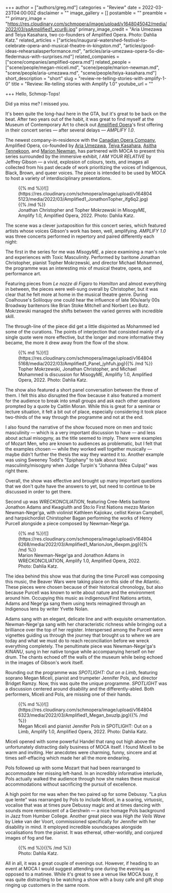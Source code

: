 +++
author = ["authors/greg.md"]
categories = "Review"
date = 2022-03-23T04:00:00Z
disclaimer = ""
image_gallery = []
postamble = ""
preamble = ""
primary_image = "https://res.cloudinary.com/schmopera/image/upload/v1648045042/media/2022/03/sqAmplified1_xcur8i.jpg"
primary_image_credit = "Aria Umezawa and Teiya Kasahara, two co-founders of Amplified Opera. Photo: Dahlia Katz."
related_articles = ["articles/inaugural-watershed-festival-to-celebrate-opera-and-musical-theatre-in-kingston.md", "articles/good-ideas-rehearsalasperformance.md", "articles/aria-umezawa-opera-5s-die-fledermaus-with-surprises.md"]
related_companies = ["scene/companies/amplified-opera.md"]
related_people = ["scene/people/megan-miceli.md", "scene/people/marion-newman.md", "scene/people/aria-umezawa.md", "scene/people/teiya-kasahara.md"]
short_description = "short"
slug = "review-re-telling-stories-with-amplify-1-0"
title = "Review: Re-telling stories with Amplify 1.0"
youtube_url = ""

+++
Hello, Schmop-Tops!

Did ya miss me? I missed you.

It's been quite the long-haul here in the GTA, but it's great to be back on the beat. After two years out of the habit, it was great to find myself at the Museum of Contemporary Art to check out [Amplified Opera](/scene/companies/amplified-opera/)'s first offering in their concert series — after several delays — _AMPLIFY 1.0_.

The newest company-in-residence with the [Canadian Opera Company](/scene/companies/canadian-opera-company/), Amplified Opera, co-founded by [Aria Umezawa](/scene/people/aria-umezawa/), [Teiya Kasahara](/scene/people/teiya-kasahara/), [Asitha Tennekoon](/scene/people/asitha-tennekoon/), and [Marion Newman](/scene/people/marion-newman/), has partnered with MOCA to present this series surrounded by the immersive exhibit, _I AM YOUR RELATIVE_ by Jeffrey Gibson — a vivid, explosion of colours, texts, and images all collected from his past decade of work prioritizing the voices of Indigenous, Black, Brown, and queer voices. The piece is intended to be used by MOCA to host a variety of interdisciplinary presentations.

<figure data-type="image">{{% md %}}![](https://res.cloudinary.com/schmopera/image/upload/v1648045123/media/2022/03/Amplified1_JonathonTopher_ifg6q2.jpg){{% /md %}}

<figcaption>Jonathan Christopher and Topher Mokrzewski in MisogyME, Amplify 1.0, Amplified Opera, 2022. Photo: Dahlia Katz.</figcaption>

</figure>

The scene was a clever juxtaposition for this concert series, which featured artists whose voices Gibson's work has been, well, amplifying. _AMPLIFY 1.0_ was three concerts performed in repertory and paired differently each night:

The first in the series for me was _MisogyME_, a piece examining a man's role and experiences with Toxic Masculinity. Performed by baritone Jonathan Christopher, pianist Topher Mokrzewski, and director Michael Mohammed, the programme was an interesting mix of musical theatre, opera, and performance art.

Featuring pieces from _Le nozze di Figaro_ to _Hamilton_ and almost everything in between, the pieces were well-sung overall by Christopher, but it was clear that he felt more at home in the musical theatre genre. During Coalhouse's Soliloquy one could hear the influence of late 90s/early 00s Broadway baritenors like Brian Stoke Mitchell and Norbert Leo Butz. Mokrzewski managed the shifts between the varied genres with incredible skill.

The through-line of the piece did get a little disjointed as Mohammed led some of the curations. The points of interjection that consisted mainly of a single quote were more effective, but the longer and more informative they became, the more it drew away from the flow of the show.

<figure data-type="image">{{% md %}}![](https://res.cloudinary.com/schmopera/image/upload/v1648045168/media/2022/03/Amplified1_Panel_jyhfuh.jpg){{% /md %}}

<figcaption>Topher Mokrzewski, Jonathan Christopher, and Michael Mohammed is discussion for MisogyME, Amplifiy 1.0, Amplified Opera, 2022. Photo: Dahlia Katz.</figcaption>

</figure>

The show also featured a short panel conversation between the three of them. I felt this also disrupted the flow because it also featured a moment for the audience to break into small groups and ask each other questions prompted by a quote by Caitlin Moran. While this is great for a seminar or lecture situation, it felt a bit out of place, especially considering it took place two-thirds of the way through the programme and not at the end.

I also found the narrative of the show focused more on men and toxic masculinity — which is a very important discussion to have — and less about actual misogyny, as the title seemed to imply. There were examples of Mozart Men, who are known to audiences as problematic, but I felt that the examples chosen — while they worked well together musically — maybe didn't further the thesis the way they wanted it to. Another example was using Sweeney Todd's "Epiphany" to talk about toxic masculinity/misogyny when Judge Turpin's "Johanna (Mea Culpa)" was right there.

Overall, the show was effective and brought up many important questions that we don't quite have the answers to yet, but need to continue to be discussed in order to get there.

Second up was _WRECKONCILIATION_, featuring Cree-Metis baritone Jonathon Adams and Kwagiulth and Sto:lo First Nations mezzo Marion Newman-Nege'ga, with violinist Kathleen Kajiokav, cellist Keiran Campbell, and harpsichordist Chirstopher Bagan performing the works of Henry Purcell alongside a piece composed by Newman-Nege'ga.

<figure data-type="image">{{% md %}}![](https://res.cloudinary.com/schmopera/image/upload/v1648046268/media/2022/03/Amplified1_MarionJon_i6expm.jpg){{% /md %}}

<figcaption>Marion Newman-Nege'ga and Jonathon Adams in WRECKONCILIATION, Amplify 1.0, Amplified Opera, 2022. Photo: Dahlia Katz.</figcaption>

</figure>

The idea behind this show was that during the time Purcell was composing this music, the Beaver Wars were taking place on this side of the Atlantic. These pieces were chosen because of their historical chronology, but also because Purcell was known to write about nature and the environment around him. Occupying this music as indigenous/First Nations artists, Adams and Nege'ga sang them using texts reimagined through an Indigenous lens by writer Yvette Nolan.

Adams sang with an elegant, delicate line and with exquisite ornamentation. Newman-Nege'ga sang with her characteristic richness while bringing out a brilliance over the top of her register. Interspersed among the Purcell were vignettes guiding us through the journey that brought us to where we are today and what we must do to reach reconciliation before we wreck everything completely. The penultimate piece was Newman-Nege'ga's _KINANU_, sung in her native tongue while accompanying herself on her drum. The chants echoed off the walls of the museum while being echoed in the images of Gibson's work itself.

Rounding out the programme was _SPOTLIGHT: Out on a Limb_, featuring soprano Megan Miceli, pianist and trumpeter Jennifer Pols, and director Bridget Ramzy. Now, this was quite the unique programme. _SPOTLIGHT_ was a discussion centered around disability and the differently-abled. Both performers, Miceli and Pols, are missing one of their hands.

<figure data-type="image">{{% md %}}![](https://res.cloudinary.com/schmopera/image/upload/v1648046323/media/2022/03/Amplified1_Megan_bxuzlp.jpg){{% /md %}}

<figcaption>Megan Miceli and pianist Jennifer Pols in SPOTLIGHT: Out on a Limb, Amplify 1.0, Amplified Opera, 2022. Photo: Dahlia Katz.</figcaption>

</figure>

Miceli opened with some powerful Handel that rang out high above the unfortunately distracting daily business of MOCA itself. I found Miceli to be warm and inviting. Her anecdotes were charming, funny, sincere and at times self-effacing which made her all the more endearing.

Pols followed up with some Mozart that had been rearranged to accommodate her missing left-hand. In an incredibly informative interlude, Pols actually walked the audience through how she makes these musical accommodations without sacrificing the pursuit of excellence.

A high point for me was when the two paired up for some Debussy. "La plus que lente" was rearranged by Pols to include Miceli, in a soaring, virtuosic, vocalise that was at times pure Debussy magic and at times dancing with sounds more reminiscent of a Gershwin — a nice homage Pols background in Jazz from Humber College. Another great piece was _High the Veils Wave_ by Lieke van der Voort, commissioned specifically for Jennifer with her disability in mind. It employed incredible soundscapes alongside vocalisations from the pianist. It was ethereal, other-worldly, and conjured images of fog and fae.

<figure data-type="image">{{% md %}}{{% /md %}}

<figcaption>Photo: Dahlia Katz.</figcaption>

</figure>

All in all, it was a great couple of evenings out. However, if heading to an event at MOCA I would suggest attending one during the evening as opposed to a matinee. While it's great to see a venue like MOCA busy, it was quite distracting to be watching a show with a busy cafe and gift shop ringing up customers in the same room.
